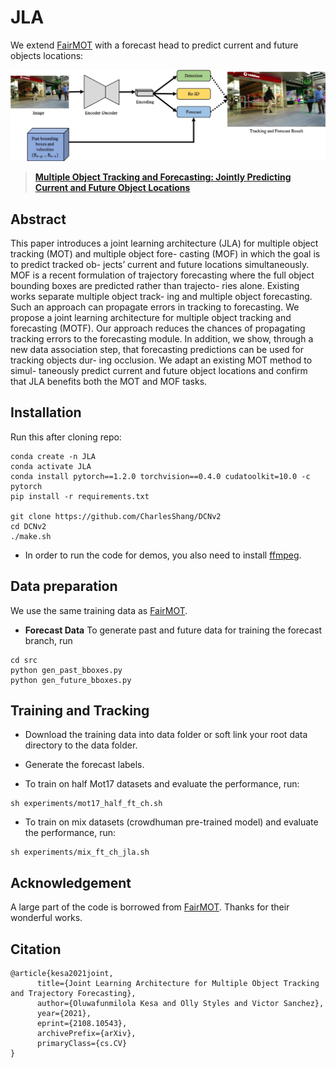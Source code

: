 # JLA




We extend [FairMOT](https://github.com/ifzhang/FairMOT) with a forecast head to predict current and future objects locations:

![](assets/pipeline.jpg)

> [**Multiple Object Tracking and Forecasting: Jointly Predicting Current and Future Object Locations**](https://arxiv.org/abs/2108.10543)

## Abstract

This paper introduces a joint learning architecture (JLA) for multiple object tracking (MOT) and multiple object fore- casting (MOF) in which the goal is to predict tracked ob- jects’ current and future locations simultaneously. MOF is a recent formulation of trajectory forecasting where the full object bounding boxes are predicted rather than trajecto- ries alone. Existing works separate multiple object track- ing and multiple object forecasting. Such an approach can propagate errors in tracking to forecasting. We propose a joint learning architecture for multiple object tracking and forecasting (MOTF). Our approach reduces the chances of propagating tracking errors to the forecasting module. In addition, we show, through a new data association step, that forecasting predictions can be used for tracking objects dur- ing occlusion. We adapt an existing MOT method to simul- taneously predict current and future object locations and confirm that JLA benefits both the MOT and MOF tasks.

## Installation
Run this after cloning repo:
```
conda create -n JLA
conda activate JLA
conda install pytorch==1.2.0 torchvision==0.4.0 cudatoolkit=10.0 -c pytorch
pip install -r requirements.txt

git clone https://github.com/CharlesShang/DCNv2
cd DCNv2
./make.sh
```

* In order to run the code for demos, you also need to install [ffmpeg](https://www.ffmpeg.org/).

## Data preparation
We use the same training data as [FairMOT](https://github.com/ifzhang/FairMOT).

* **Forecast Data**
To generate past and future data for training the forecast branch, run

```
cd src
python gen_past_bboxes.py
python gen_future_bboxes.py
```
## Training and Tracking
* Download the training data into data folder or soft link your root data directory to the data folder.
* Generate the forecast labels.

* To train on half Mot17 datasets and evaluate the performance, run:
```
sh experiments/mot17_half_ft_ch.sh
```
* To train on mix datasets (crowdhuman pre-trained model) and evaluate the performance, run:
```
sh experiments/mix_ft_ch_jla.sh
```

## Acknowledgement
A large part of the code is borrowed from [FairMOT](https://github.com/ifzhang/FairMOT). Thanks for their wonderful works.

## Citation

```
@article{kesa2021joint,
      title={Joint Learning Architecture for Multiple Object Tracking and Trajectory Forecasting}, 
      author={Oluwafunmilola Kesa and Olly Styles and Victor Sanchez},
      year={2021},
      eprint={2108.10543},
      archivePrefix={arXiv},
      primaryClass={cs.CV}
}
```

